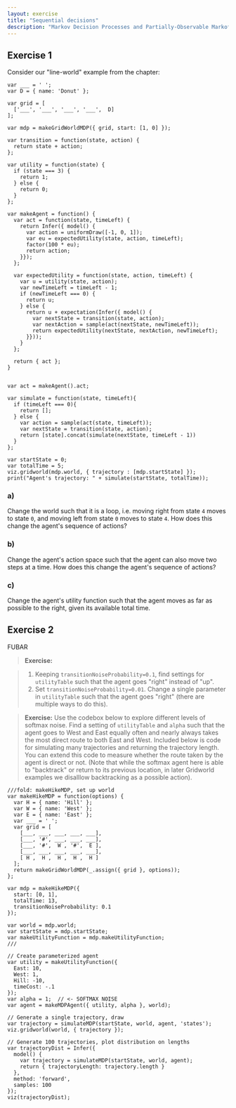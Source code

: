 ```yaml
---
layout: exercise
title: "Sequential decisions"
description: "Markov Decision Processes and Partially-Observable Markof Decision Processes" 
---
```


## Exercise 1

Consider our "line-world" example from the chapter:

~~~~
var ___ = ' '; 
var D = { name: 'Donut' };

var grid = [
  ['___', '___', '___', '___',  D]
];

var mdp = makeGridWorldMDP({ grid, start: [1, 0] });

var transition = function(state, action) {
  return state + action;
};

var utility = function(state) {
  if (state === 3) {
    return 1;
  } else {
    return 0;
  }
};

var makeAgent = function() { 
  var act = function(state, timeLeft) {
    return Infer({ model() {
      var action = uniformDraw([-1, 0, 1]);
      var eu = expectedUtility(state, action, timeLeft);
      factor(100 * eu);
      return action;
    }});
  };

  var expectedUtility = function(state, action, timeLeft) {
    var u = utility(state, action);
    var newTimeLeft = timeLeft - 1;
    if (newTimeLeft === 0) {
      return u; 
    } else {
      return u + expectation(Infer({ model() {
        var nextState = transition(state, action); 
        var nextAction = sample(act(nextState, newTimeLeft));
        return expectedUtility(nextState, nextAction, newTimeLeft);
      }}));
    }
  };

  return { act };
}


var act = makeAgent().act;

var simulate = function(state, timeLeft){
  if (timeLeft === 0){
    return [];
  } else {
    var action = sample(act(state, timeLeft));
    var nextState = transition(state, action); 
    return [state].concat(simulate(nextState, timeLeft - 1))
  }
};

var startState = 0;
var totalTime = 5;
viz.gridworld(mdp.world, { trajectory : [mdp.startState] });
print("Agent's trajectory: " + simulate(startState, totalTime));
~~~~

### a) 
Change the world such that it is a loop, i.e. moving right from state `4` moves to state `0`, and moving left from state `0` moves to state `4`. How does this change the agent's sequence of actions?

### b) 
Change the agent's action space such that the agent can also move two steps at a time. How does this change the agent's sequence of actions?

### c) 
Change the agent's utility function such that the agent moves as far as possible to the right, given its available total time.

## Exercise 2

FUBAR

>**Exercise:**

>1. Keeping `transitionNoiseProbability=0.1`, find settings for `utilityTable` such that the agent goes "right" instead of "up".
>2. Set `transitionNoiseProbability=0.01`. Change a single parameter in `utilityTable` such that the agent goes "right" (there are multiple ways to do this).
<!-- put up timeCost to -1 or so -->

>**Exercise:** Use the codebox below to explore different levels of softmax noise. Find a setting of `utilityTable` and `alpha` such that the agent goes to West and East equally often and nearly always takes the most direct route to both East and West. Included below is code for simulating many trajectories and returning the trajectory length. You can extend this code to measure whether the route taken by the agent is direct or not. (Note that while the softmax agent here is able to "backtrack" or return to its previous location, in later Gridworld examples we disalllow backtracking as a possible action).

~~~~
///fold: makeHikeMDP, set up world
var makeHikeMDP = function(options) {
  var H = { name: 'Hill' };
  var W = { name: 'West' };
  var E = { name: 'East' };
  var ___ = ' ';
  var grid = [
    [___, ___, ___, ___, ___],
    [___, '#', ___, ___, ___],
    [___, '#',  W , '#',  E ],
    [___, ___, ___, ___, ___],
    [ H ,  H ,  H ,  H ,  H ]
  ];
  return makeGridWorldMDP(_.assign({ grid }, options));
};

var mdp = makeHikeMDP({
  start: [0, 1],
  totalTime: 13,
  transitionNoiseProbability: 0.1
});

var world = mdp.world;
var startState = mdp.startState;
var makeUtilityFunction = mdp.makeUtilityFunction;
///

// Create parameterized agent
var utility = makeUtilityFunction({
  East: 10,
  West: 1,
  Hill: -10,
  timeCost: -.1
});
var alpha = 1;  // <- SOFTMAX NOISE
var agent = makeMDPAgent({ utility, alpha }, world);

// Generate a single trajectory, draw
var trajectory = simulateMDP(startState, world, agent, 'states');
viz.gridworld(world, { trajectory });

// Generate 100 trajectories, plot distribution on lengths
var trajectoryDist = Infer({
  model() {
    var trajectory = simulateMDP(startState, world, agent);
    return { trajectoryLength: trajectory.length }
  },
  method: 'forward',
  samples: 100
});
viz(trajectoryDist);
~~~~

